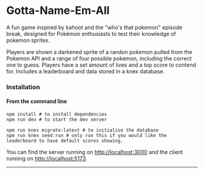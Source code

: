# Gotta-Name-Em-All

A fun game inspired by kahoot and the "who's that pokemon" episode break, designed for Pokémon enthusiasts to test their knowledge of pokemon sprites.


Players are shown a darkened sprite of a randon pokemon pulled from the Pokemon API and a range of four possible pokemon, including the correct one to guess.
Players have a set amount of lives and a top score to contend for.
Includes a leaderboard and data stored in a knex database.

### Installation

#### **From the command line**

```
npm install # to install dependencies
npm run dev # to start the dev server

npm run knex migrate:latest # to initialise the database
npm run knex seed:run # only run this if you would like the leaderboard to have default scores showing.
```

You can find the server running on [http://localhost:3000](http://localhost:3000) and the client running on [http://localhost:5173](http://localhost:5173).

---


